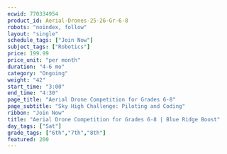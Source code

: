 ```yaml
---
ecwid: 770334954
product_id: Aerial-Drones-25-26-Gr-6-8
robots: "noindex, follow"
layout: "single"
schedule_tags: ["Join Now"]
subject_tags: ["Robotics"]
price: 199.99
price_unit: "per month"
duration: "4-6 mo"
category: "Ongoing"
weight: "42"
start_time: "3:00"
end_time: "4:30"
page_title: "Aerial Drone Competition for Grades 6-8"
page_subtitle: "Sky High Challenge: Piloting and Coding"
ribbon: "Join Now"
title: "Aerial Drone Competition for Grades 6-8 | Blue Ridge Boost"
day_tags: ["Sat"]
grade_tags: ["6th","7th","8th"]
featured: 200
---
```

